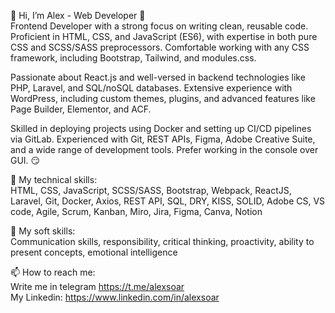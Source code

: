 👋 Hi, I’m Alex - Web Developer 🥷 <br>
Frontend Developer with a strong focus on writing clean, reusable code. Proficient in HTML, CSS, and JavaScript (ES6), with expertise in both pure CSS and SCSS/SASS preprocessors. Comfortable working with any CSS framework, including Bootstrap, Tailwind, and modules.css.

Passionate about React.js and well-versed in backend technologies like PHP, Laravel, and SQL/noSQL databases. Extensive experience with WordPress, including custom themes, plugins, and advanced features like Page Builder, Elementor, and ACF.

Skilled in deploying projects using Docker and setting up CI/CD pipelines via GitLab. Experienced with Git, REST APIs, Figma, Adobe Creative Suite, and a wide range of development tools. Prefer working in the console over GUI. :smirk:

👀 My technical skills: <br>
HTML, CSS, JavaScript, SCSS/SASS, Bootstrap, Webpack, ReactJS, Laravel, Git, Docker, Axios, REST API, SQL, DRY, KISS, SOLID,
Adobe CS, VS code, Agile, Scrum, Kanban, Miro, Jira, Figma, Canva, Notion

🌱 My soft skills: <br>
Communication skills, responsibility, critical thinking, proactivity, ability to present concepts, emotional intelligence

📫 How to reach me: <br>
Write me in telegram https://t.me/alexsoar <br>
My Linkedin: https://www.linkedin.com/in/alexsoar

<!---
alexsoar/alexsoar is a ✨ special ✨ repository because its `README.md` (this file) appears on your GitHub profile.
You can click the Preview link to take a look at your changes.
--->
